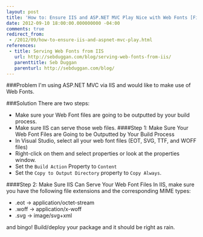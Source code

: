 ```yaml
---
layout: post
title: 'How to: Ensure IIS and ASP.NET MVC Play Nice with Web Fonts [Field Notes]'
date: 2012-09-10 18:00:00.000000000 -04:00
comments: true
redirect_from: 
 - /2012/09/how-to-ensure-iis-and-aspnet-mvc-play.html
references: 
 - title: Serving Web Fonts from IIS
   url: http://sebduggan.com/blog/serving-web-fonts-from-iis/
   parenttitle: Seb Duggan
   parenturl: http://sebduggan.com/blog/
---
```

###Problem
I'm using ASP.NET MVC via IIS and would like to make use of Web Fonts.

###Solution
There are two steps:

* Make sure your Web Font files are going to be outputted by your build process.
* Make sure IIS can serve those web files.
####Step 1: Make Sure Your Web Font Files are Going to be Outputted by Your Build Process
* In Visual Studio, select all your web font files (EOT, SVG, TTF, and WOFF files)
* Right-click on them and select properties or look at the properties window.
* Set the `Build Action` Property to `Content`
* Set the `Copy to Output Directory` property to `Copy Always`.

####Step 2: Make Sure IIS Can Serve Your Web Font Files
In IIS, make sure you have the following file extensions and the corresponding MIME types:

* .eot &rarr; application/octet-stream
* .woff &rarr; application/x-woff
* .svg &rarr; image/svg+xml

and bingo! Build/deploy your package and it should be right as rain.
